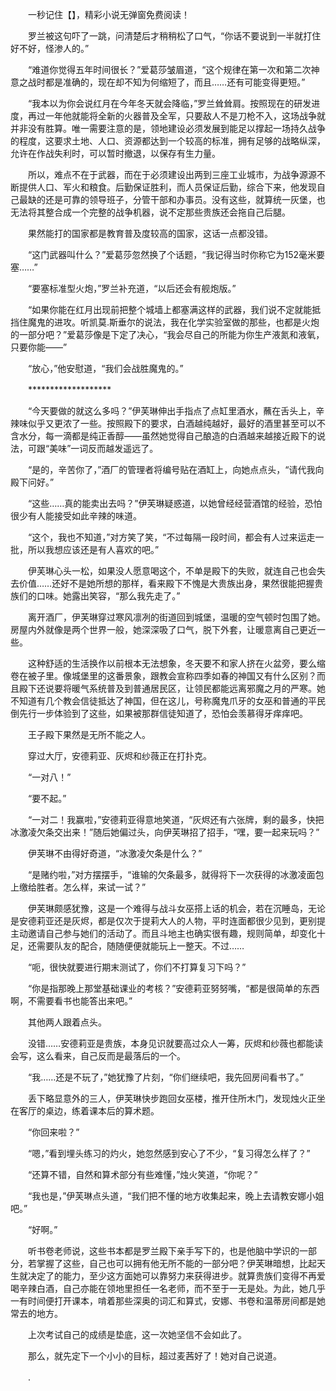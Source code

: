 　　一秒记住【】，精彩小说无弹窗免费阅读！

　　罗兰被这句吓了一跳，问清楚后才稍稍松了口气，“你话不要说到一半就打住好不好，怪渗人的。”

　　“难道你觉得五年时间很长？”爱葛莎皱眉道，“这个规律在第一次和第二次神意之战时都是准确的，现在却不知为何缩短了，而且……还有可能变得更短。”

　　“我本以为你会说红月在今年冬天就会降临，”罗兰耸耸肩。按照现在的研发进度，再过一年他就能将全新的火器普及全军，只要敌人不是刀枪不入，这场战争就并非没有胜算。唯一需要注意的是，领地建设必须发展到能足以撑起一场持久战争的程度，这要求土地、人口、资源都达到一个较高的标准，拥有足够的战略纵深，允许在作战失利时，可以暂时撤退，以保存有生力量。

　　所以，难点不在于武器，而在于必须建设出两到三座工业城市，为战争源源不断提供人口、军火和粮食。后勤保证胜利，而人员保证后勤，综合下来，他发现自己最缺的还是可靠的领导班子，分管干部和办事员。没有这些，就算统一灰堡，也无法将其整合成一个完整的战争机器，说不定那些贵族还会拖自己后腿。

　　果然能打的国家都是教育普及度较高的国家，这话一点都没错。

　　“这门武器叫什么？”爱葛莎忽然换了个话题，“我记得当时你称它为152毫米要塞……”

　　“要塞标准型火炮，”罗兰补充道，“以后还会有舰炮版。”

　　“如果你能在红月出现前把整个城墙上都塞满这样的武器，我们说不定就能抵挡住魔鬼的进攻。听凯莫.斯垂尔的说法，我在化学实验室做的那些，也都是火炮的一部分吧？”爱葛莎像是下定了决心，“我会尽自己的所能为你生产液氮和液氧，只要你能——”

　　“放心，”他安慰道，“我们会战胜魔鬼的。”

　　*******************

　　“今天要做的就这么多吗？”伊芙琳伸出手指点了点缸里酒水，蘸在舌头上，辛辣味似乎又更浓了一些。按照殿下的要求，白酒越纯越好，最好的酒里甚至可以不含水分，每一滴都是纯正香醇——虽然她觉得自己酿造的白酒越来越接近殿下的说法，可跟“美味”一词反而越发遥远了。

　　“是的，辛苦你了，”酒厂的管理者将编号贴在酒缸上，向她点点头，“请代我向殿下问好。”

　　“这些……真的能卖出去吗？”伊芙琳疑惑道，以她曾经经营酒馆的经验，恐怕很少有人能接受如此辛辣的味道。

　　“这个，我也不知道，”对方笑了笑，“不过每隔一段时间，都会有人过来运走一批，所以我想应该还是有人喜欢的吧。”

　　伊芙琳心头一松，如果没人愿意喝这个，不单是殿下的失败，就连自己也会失去价值……还好不是她所想的那样，看来殿下不愧是大贵族出身，果然很能把握贵族们的口味。她露出笑容，“那么我先走了。”

　　离开酒厂，伊芙琳穿过寒风凛冽的街道回到城堡，温暖的空气顿时包围了她。房屋内外就像是两个世界一般，她深深吸了口气，脱下外套，让暖意离自己更近一些。

　　这种舒适的生活换作以前根本无法想象，冬天要不和家人挤在火盆旁，要么缩卷在被子里。像城堡里的这番景象，跟教会宣称四季如春的神国又有什么区别？而且殿下还说要将暖气系统普及到普通居民区，让领民都能远离邪魔之月的严寒。她不知道有几个教会信徒抵达了神国，但在这儿，号称魔鬼爪牙的女巫和普通的平民倒先行一步体验到了这些，如果被那群信徒知道了，恐怕会羡慕得牙痒痒吧。

　　王子殿下果然是无所不能之人。

　　穿过大厅，安德莉亚、灰烬和纱薇正在打扑克。

　　“一对八！”

　　“要不起。”

　　“一对二！我赢啦，”安德莉亚得意地笑道，“灰烬还有六张牌，剩的最多，快把冰激凌欠条交出来！”随后她偏过头，向伊芙琳招了招手，“嘿，要一起来玩吗？”

　　伊芙琳不由得好奇道，“冰激凌欠条是什么？”

　　“是赌约啦，”对方摆摆手，“谁输的欠条最多，就得将下一次获得的冰激凌面包上缴给胜者。怎么样，来试一试？”

　　伊芙琳颇感犹豫，这是一个难得与战斗女巫搭上话的机会，若在沉睡岛，无论是安德莉亚还是灰烬，都是仅次于提莉大人的人物，平时连面都很少见到，更别提主动邀请自己参与她们的活动了。而且斗地主也确实很有趣，规则简单，却变化十足，还需要队友的配合，随随便便就能玩上一整天。不过……

　　“呃，很快就要进行期末测试了，你们不打算复习下吗？”

　　“你是指那晚上那堂基础课业的考核？”安德莉亚努努嘴，“都是很简单的东西啊，不需要看书也能答出来吧。”

　　其他两人跟着点头。

　　没错……安德莉亚是贵族，本身见识就要高过众人一筹，灰烬和纱薇也都能读会写，这么看来，自己反而是最落后的一个。

　　“我……还是不玩了，”她犹豫了片刻，“你们继续吧，我先回房间看书了。”

　　丢下略显意外的三人，伊芙琳快步跑回女巫楼，推开住所木门，发现烛火正坐在客厅的桌边，练着课本后的算术题。

　　“你回来啦？”

　　“嗯，”看到埋头练习的灼火，她忽然感到安心了不少，“复习得怎么样了？”

　　“还算不错，自然和算术部分有些难懂，”烛火笑道，“你呢？”

　　“我也是，”伊芙琳点头道，“我们把不懂的地方收集起来，晚上去请教安娜小姐吧。”

　　“好啊。”

　　听书卷老师说，这些书本都是罗兰殿下亲手写下的，也是他脑中学识的一部分，若掌握了这些，自己也可以拥有他无所不能的一部分吧？伊芙琳暗想，比起天生就决定了的能力，至少这方面她可以靠努力来获得进步。就算贵族们变得不再爱喝辛辣白酒，自己亦能在领地里担任一名老师，而不至于一无是处。为此，她几乎一有时间便打开课本，啃着那些深奥的词汇和算式，安娜、书卷和温蒂房间都是她常去的地方。

　　上次考试自己的成绩是垫底，这一次她坚信不会如此了。

　　那么，就先定下一个小小的目标，超过麦茜好了！她对自己说道。

　　.
